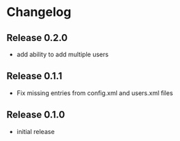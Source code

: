 # Changelog

## Release 0.2.0
* add ability to add multiple users

## Release 0.1.1
* Fix missing entries from config.xml and users.xml files

## Release 0.1.0
* initial release
